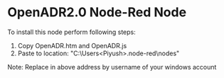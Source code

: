 # OpenADR2.0 Node-Red Node

To install this node perform following steps:
1) Copy OpenADR.htm and OpenADR.js
2) Paste to location: "C:\Users\<Piyush>\.node-red\nodes" 

Note: Replace <Piyush> in above address by username of your windows account
